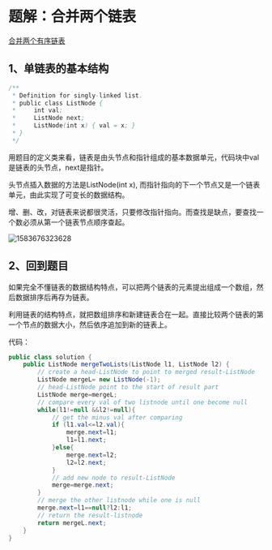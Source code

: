 # 题解：合并两个链表

[合并两个有序链表](https://leetcode-cn.com/problems/merge-two-sorted-lists/)

## 1、单链表的基本结构

```java
/**
 * Definition for singly-linked list.
 * public class ListNode {
 *     int val;
 *     ListNode next;
 *     ListNode(int x) { val = x; }
 * }
 */
```

用题目的定义类来看，链表是由头节点和指针组成的基本数据单元，代码块中val是链表的头节点，next是指针。

头节点插入数据的方法是ListNode(int x),  而指针指向的下一个节点又是一个链表单元，由此实现了可变长的数据结构。

增、删、改，对链表来说都很灵活，只要修改指针指向。而查找是缺点，要查找一个数必须从第一个链表节点顺序查起。

![1583676323628](C:\Users\wonde\AppData\Roaming\Typora\typora-user-images\1583676323628.png)



## 2、回到题目

如果完全不懂链表的数据结构特点，可以把两个链表的元素提出组成一个数组，然后数据排序后再存为链表。

利用链表的结构特点，就把数组排序和新建链表合在一起。直接比较两个链表的第一个节点的数据大小，然后依序追加到新的链表上。

代码：

```java
public class solution {
	public ListNode mergeTwoLists(ListNode l1, ListNode l2) {
		// create a head-ListNode to point to merged result-ListNode
		ListNode mergeL= new ListNode(-1);
        // head-ListNode point to the start of result part
		ListNode merge=mergeL;
        // compare every val of two listnode until one become null
		while(l1!=null &&l2!=null){
            // get the minus val after comparing
			if (l1.val<=l2.val){
				merge.next=l1;
				l1=l1.next;
			}else{
				merge.next=l2;
				l2=l2.next;
			}
            // add new node to result-ListNode
			merge=merge.next;
		}
        // merge the other listnode while one is null
		merge.next=l1==null?l2:l1;
        // return the result-listnode
		return mergeL.next;
	}
}
```

